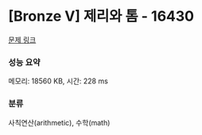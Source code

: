 # [Bronze V] 제리와 톰 - 16430 

[문제 링크](https://www.acmicpc.net/problem/16430) 

### 성능 요약

메모리: 18560 KB, 시간: 228 ms

### 분류

사칙연산(arithmetic), 수학(math)

